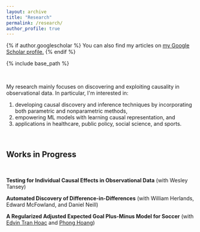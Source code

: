 ```yaml
---
layout: archive
title: "Research"
permalink: /research/
author_profile: true
---
```


{% if author.googlescholar %}
  You can also find my articles on <u><a href="{{author.googlescholar}}">my Google Scholar profile</a>.</u>
{% endif %}

{% include base_path %}

<br />

My research mainly focuses on discovering and exploiting causality in observational data. In particular, I'm interested in: 
1. developing causal discovery and inference techniques by incorporating both parametric and nonparametric methods,
2. empowering ML models with learning causal representation, and
3. applications in healthcare, public policy, social science, and sports.

<br />

Works in Progress
------

<br />

**Testing for Individual Causal Effects in Observational Data**
(with Wesley Tansey)

**Automated Discovery of Difference-in-Differences**
(with William Herlands, Edward McFowland, and Daniel Neill)

**A Regularized Adjusted Expected Goal Plus-Minus Model for Soccer**
(with [Edvin Tran Hoac](https://www.edvintranhoac.com/) and [Phong Hoang](https://medium.com/@IwriteDSblog))



<!---

{% for post in site.publications reversed %}
  {% include archive-single.html %}
 {% endfor %}

-->

